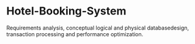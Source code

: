 # Hotel-Booking-System
Requirements analysis, conceptual logical and physical databasedesign, transaction processing and performance optimization.
